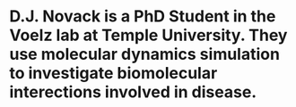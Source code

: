 # D.J. Novack is a PhD Student in the Voelz lab at Temple University. They use molecular dynamics simulation to investigate biomolecular interections involved in disease.

